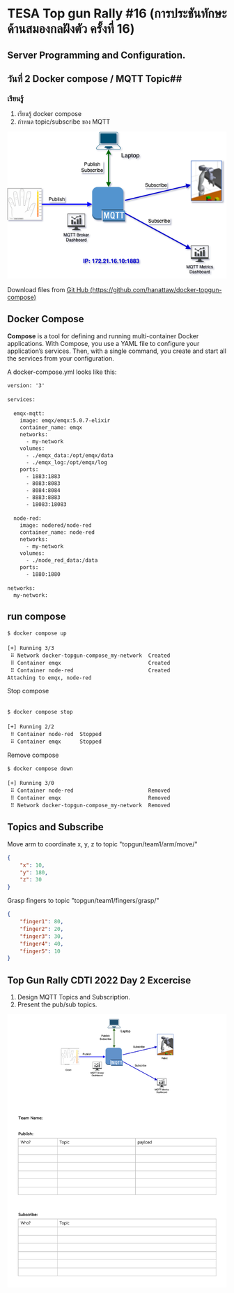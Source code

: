 # TESA Top gun Rally #16 (การประชันทักษะด้านสมองกลฝังตัว ครั้งที่ 16)

## Server Programming and Configuration.


## วันที่ 2 Docker compose / MQTT Topic##
### เรียนรู้ ###
1. เรียนรู้ docker compose
2. กำหนด topic/subscribe ของ MQTT

![EMQX](./assets/CDTI%20Topgun2022-broker.png)


Download files from 
[Git Hub (https://github.com/hanattaw/docker-topgun-compose)](https://github.com/hanattaw/docker-topgun-compose)

## Docker Compose ##

**Compose** is a tool for defining and running multi-container Docker applications. With Compose, you use a YAML file to configure your application’s services. Then, with a single command, you create and start all the services from your configuration.

A docker-compose.yml looks like this:
```Docker
version: '3'

services:

  emqx-mqtt:
    image: emqx/emqx:5.0.7-elixir
    container_name: emqx
    networks:
      - my-network
    volumes:
      - ./emqx_data:/opt/emqx/data
      - ./emqx_log:/opt/emqx/log
    ports:
      - 1883:1883
      - 8083:8083 
      - 8084:8084 
      - 8883:8883 
      - 18083:18083 

  node-red:
    image: nodered/node-red
    container_name: node-red
    networks:
      - my-network
    volumes:
      - ./node_red_data:/data
    ports:
      - 1880:1880

networks:
  my-network:

```

## run compose ## 

```bash
$ docker compose up

[+] Running 3/3
 ⠿ Network docker-topgun-compose_my-network  Created                                                  0.0s
 ⠿ Container emqx                            Created                                                  0.1s
 ⠿ Container node-red                        Created                                                  0.0s
Attaching to emqx, node-red

```

Stop compose
```bash

$ docker compose stop 

[+] Running 2/2
 ⠿ Container node-red  Stopped                                                                        0.1s
 ⠿ Container emqx      Stopped                                                                        1.4s

```

Remove compose
```bash
$ docker compose down

[+] Running 3/0
 ⠿ Container node-red                        Removed                                                  0.0s
 ⠿ Container emqx                            Removed                                                  0.0s
 ⠿ Network docker-topgun-compose_my-network  Removed                                                  0.1s

```
## Topics and Subscribe ##

Move arm to coordinate x, y, z to topic "topgun/team1/arm/move/"
```json
{
    "x": 10,
    "y": 180,
    "z": 30
}

```

Grasp fingers to topic "topgun/team1/fingers/grasp/"
```json
{
    "finger1": 80,
    "finger2": 20,
    "finger3": 30,
    "finger4": 40,
    "finger5": 10
}
```

## Top Gun Rally CDTI 2022 Day 2 Excercise ##

1. Design MQTT Topics and Subscription.
2. Present the pub/sub topics.

![pubsub](./assets/pubsub.png)
